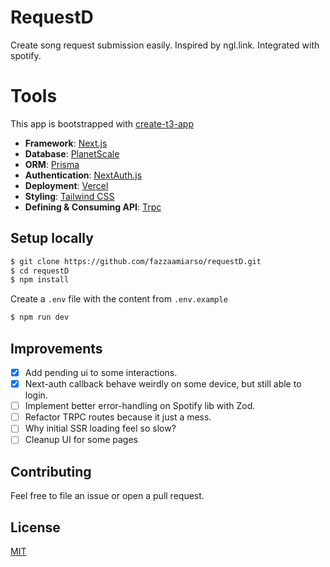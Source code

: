 # RequestD
Create song request submission easily. Inspired by ngl.link. Integrated with spotify.

# Tools
This app is bootstrapped with [create-t3-app](https://github.com/t3-oss/create-t3-app)
- **Framework**: [Next.js](https://nextjs.org/)
- **Database**: [PlanetScale](https://planetscale.com)
- **ORM**: [Prisma](https://prisma.io/)
- **Authentication**: [NextAuth.js](https://next-auth.js.org/)
- **Deployment**: [Vercel](https://vercel.com)
- **Styling**: [Tailwind CSS](https://tailwindcss.com/)
- **Defining & Consuming API**: [Trpc](https://trpc.io)

## Setup locally
```bash
$ git clone https://github.com/fazzaamiarso/requestD.git
$ cd requestD
$ npm install
```
Create a `.env` file with the content from `.env.example`
```bash
$ npm run dev
```
## Improvements
- [x] Add pending ui to some interactions.
- [x] Next-auth callback behave weirdly on some device, but still able to login.
- [ ] Implement better error-handling on Spotify lib with Zod.
- [ ] Refactor TRPC routes because it just a mess.
- [ ] Why initial SSR loading feel so slow?
- [ ] Cleanup UI for some pages

## Contributing
Feel free to file an issue or open a pull request.

## License
[MIT](https://choosealicense.com/licenses/mit/)


